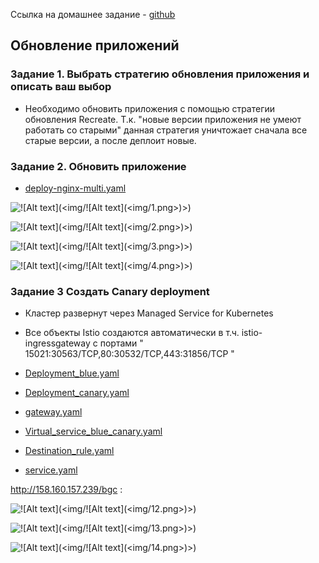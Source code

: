 Ссылка на домашнее задание - [github](https://github.com/netology-code/kuber-homeworks/blob/main/3.4/3.4.md)

## Обновление приложений
### Задание 1. Выбрать стратегию обновления приложения и описать ваш выбор

- Необходимо обновить приложения с помощью стратегии обновления Recreate. Т.к. "новые версии приложения не умеют работать со старыми" данная стратегия уничтожает сначала все старые версии, а после деплоит новые.

### Задание 2. Обновить приложение
- [deploy-nginx-multi.yaml](deploy-nginx-multi.yaml) 


![!\[Alt text\](<img/!\[Alt text\](<img/1.png>)>)](<img/1.png>)

![!\[Alt text\](<img/!\[Alt text\](<img/2.png>)>)](<img/2.png>)

![!\[Alt text\](<img/!\[Alt text\](<img/3.png>)>)](<img/3.png>)

![!\[Alt text\](<img/!\[Alt text\](<img/4.png>)>)](<img/4.png>)

### Задание 3  Создать Canary deployment

- Кластер развернут через Managed Service for Kubernetes
- Все объекты Istio создаются автоматически в т.ч. istio-ingressgateway с портами " 15021:30563/TCP,80:30532/TCP,443:31856/TCP "

- [Deployment_blue.yaml](work2/Deployment_blue.yaml) 
- [Deployment_canary.yaml](work2/Deployment_canary.yaml) 
- [gateway.yaml](work2/gateway.yaml) 
- [Virtual_service_blue_canary.yaml](work2/Virtual_service_blue_canary.yaml) 
- [Destination_rule.yaml](work2/Destination_rule.yaml) 
- [service.yaml](work2/service.yaml) 



http://158.160.157.239/bgc :

![!\[Alt text\](<img/!\[Alt text\](<img/12.png>)>)](<img/12.png>)

![!\[Alt text\](<img/!\[Alt text\](<img/13.png>)>)](<img/13.png>)

![!\[Alt text\](<img/!\[Alt text\](<img/14.png>)>)](<img/14.png>)







